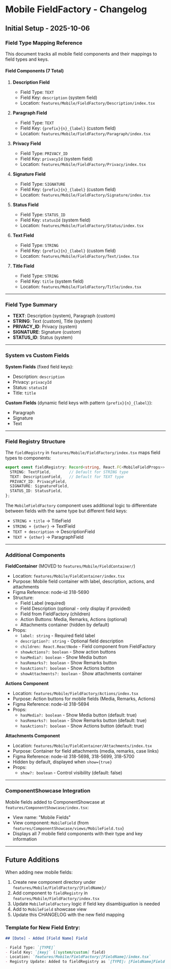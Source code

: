 # Mobile FieldFactory - Changelog

## Initial Setup - 2025-10-06

### Field Type Mapping Reference

This document tracks all mobile field components and their mappings to field types and keys.

#### Field Components (7 Total)

1. **Description Field**
   - Field Type: `TEXT`
   - Field Key: `description` (system field)
   - Location: `features/Mobile/FieldFactory/Description/index.tsx`

2. **Paragraph Field**
   - Field Type: `TEXT`
   - Field Key: `{prefix}{n}_{label}` (custom field)
   - Location: `features/Mobile/FieldFactory/Paragraph/index.tsx`

3. **Privacy Field**
   - Field Type: `PRIVACY_ID`
   - Field Key: `privacyId` (system field)
   - Location: `features/Mobile/FieldFactory/Privacy/index.tsx`

4. **Signature Field**
   - Field Type: `SIGNATURE`
   - Field Key: `{prefix}{n}_{label}` (custom field)
   - Location: `features/Mobile/FieldFactory/Signature/index.tsx`

5. **Status Field**
   - Field Type: `STATUS_ID`
   - Field Key: `statusId` (system field)
   - Location: `features/Mobile/FieldFactory/Status/index.tsx`

6. **Text Field**
   - Field Type: `STRING`
   - Field Key: `{prefix}{n}_{label}` (custom field)
   - Location: `features/Mobile/FieldFactory/Text/index.tsx`

7. **Title Field**
   - Field Type: `STRING`
   - Field Key: `title` (system field)
   - Location: `features/Mobile/FieldFactory/Title/index.tsx`

---

### Field Type Summary

- **TEXT**: Description (system), Paragraph (custom)
- **STRING**: Text (custom), Title (system)
- **PRIVACY_ID**: Privacy (system)
- **SIGNATURE**: Signature (custom)
- **STATUS_ID**: Status (system)

---

### System vs Custom Fields

**System Fields** (fixed field keys):
- Description: `description`
- Privacy: `privacyId`
- Status: `statusId`
- Title: `title`

**Custom Fields** (dynamic field keys with pattern `{prefix}{n}_{label}`):
- Paragraph
- Signature
- Text

---

### Field Registry Structure

The `fieldRegistry` in `features/Mobile/FieldFactory/index.tsx` maps field types to components:

```typescript
export const fieldRegistry: Record<string, React.FC<MobileFieldProps>> = {
  STRING: TextField,        // Default for STRING type
  TEXT: DescriptionField,   // Default for TEXT type
  PRIVACY_ID: PrivacyField,
  SIGNATURE: SignatureField,
  STATUS_ID: StatusField,
};
```

The `MobileFieldFactory` component uses additional logic to differentiate between fields with the same type but different field keys:
- `STRING + title` → TitleField
- `STRING + {other}` → TextField
- `TEXT + description` → DescriptionField
- `TEXT + {other}` → ParagraphField

---

### Additional Components

**FieldContainer** (MOVED to `features/Mobile/FieldContainer/`)
- Location: `features/Mobile/FieldContainer/index.tsx`
- Purpose: Mobile field container with label, description, actions, and attachments
- Figma Reference: node-id 318-5690
- Structure:
  - Field Label (required)
  - Field Description (optional - only display if provided)
  - Field from FieldFactory (children)
  - Action Buttons: Media, Remarks, Actions (optional)
  - Attachments container (hidden by default)
- Props:
  - `label: string` - Required field label
  - `description?: string` - Optional field description
  - `children: React.ReactNode` - Field component from FieldFactory
  - `showActions?: boolean` - Show action buttons
  - `hasMedia?: boolean` - Show Media button
  - `hasRemarks?: boolean` - Show Remarks button
  - `hasActions?: boolean` - Show Actions button
  - `showAttachments?: boolean` - Show attachments container

**Actions Component**
- Location: `features/Mobile/FieldFactory/Actions/index.tsx`
- Purpose: Action buttons for mobile fields (Media, Remarks, Actions)
- Figma Reference: node-id 318-5694
- Props:
  - `hasMedia?: boolean` - Show Media button (default: true)
  - `hasRemarks?: boolean` - Show Remarks button (default: true)
  - `hasActions?: boolean` - Show Actions button (default: true)

**Attachments Component**
- Location: `features/Mobile/FieldContainer/Attachments/index.tsx`
- Purpose: Container for field attachments (media, remarks, case links)
- Figma Reference: node-id 318-5698, 318-5699, 318-5700
- Hidden by default, displayed when `show={true}`
- Props:
  - `show?: boolean` - Control visibility (default: false)

---

### ComponentShowcase Integration

Mobile fields added to ComponentShowcase at `features/ComponentShowcase/index.tsx`:
- View name: "Mobile Fields"
- View component: `MobileField` (from `features/ComponentShowcase/views/MobileField.tsx`)
- Displays all 7 mobile field components with their type and key information

---

## Future Additions

When adding new mobile fields:

1. Create new component directory under `features/Mobile/FieldFactory/{FieldName}/`
2. Add component to `fieldRegistry` in `features/Mobile/FieldFactory/index.tsx`
3. Update `MobileFieldFactory` logic if field key disambiguation is needed
4. Add to `MobileField` showcase view
5. Update this CHANGELOG with the new field mapping

### Template for New Field Entry:

```markdown
## [Date] - Added [Field Name] Field

- Field Type: `[TYPE]`
- Field Key: `[key]` ([system/custom] field)
- Location: `features/Mobile/FieldFactory/[FieldName]/index.tsx`
- Registry Update: Added to fieldRegistry as `[TYPE]: [FieldName]Field`
```
